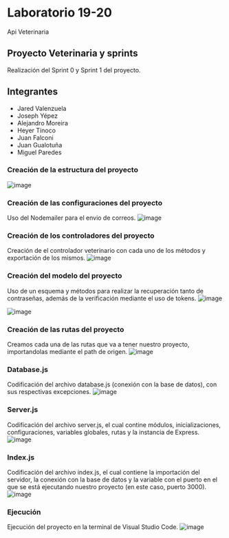 # Laboratorio 19-20
Api Veterinaria
## Proyecto Veterinaria y sprints
Realización del Sprint 0 y Sprint 1 del proyecto.
## Integrantes
* Jared Valenzuela
* Joseph Yépez
* Alejandro Moreira
* Heyer Tinoco
* Juan Falconi
* Juan Gualotuña
* Miguel Paredes
### Creación de la estructura del proyecto
![image](https://github.com/Alejandro-Moreira/api-veterinaria/assets/117743484/f5cd3192-fc61-4f88-98a7-4a7ceec7223e)
### Creación de las configuraciones del proyecto
Uso del Nodemailer para el envio de correos.
![image](https://github.com/Alejandro-Moreira/api-veterinaria/assets/117743484/59d18385-0f70-46b1-9b9e-cef14d877566)
### Creación de los controladores del proyecto
Creación de el controlador veterinario con cada uno de los métodos y exportación de los mismos.
![image](https://github.com/Alejandro-Moreira/api-veterinaria/assets/117743484/ab0c9838-334a-46c3-8f84-84b936ab635e)
### Creación del modelo del proyecto
Uso de un esquema y métodos para realizar la recuperación tanto de contraseñas, además de la verificación mediante el uso de tokens.
![image](https://github.com/Alejandro-Moreira/api-veterinaria/assets/117743484/84b751a4-ee7f-46c3-8026-cb06f6afb70d)

![image](https://github.com/Alejandro-Moreira/api-veterinaria/assets/117743484/07a38cf5-550f-4477-9f7a-1d27f4dbf1ad)
### Creación de las rutas del proyecto
Creamos cada una de las rutas que va a tener nuestro proyecto, importandolas mediante el path de origen.
![image](https://github.com/Alejandro-Moreira/api-veterinaria/assets/117743484/152cd1e6-cabb-4159-8f91-894fbc40957b)
### Database.js
Codificación del archivo database.js (conexión con la base de datos), con sus respectivas excepciones.
![image](https://github.com/Alejandro-Moreira/api-veterinaria/assets/117743484/5c19d0b2-3754-4630-a450-23c804b2b6c5)
### Server.js
Codificación del archivo server.js, el cual contine módulos, inicializaciones, configuraciones, variables globales, rutas y la instancia de Express.
![image](https://github.com/Alejandro-Moreira/api-veterinaria/assets/117743484/6c6d7bf8-057c-4341-afa5-d515662576a1)
### Index.js
Codificación del archivo index.js, el cual contiene la importación del servidor, la conexión con la base de datos y la variable con el puerto en el que se está ejecutando nuestro proyecto (en este caso, puerto 3000).
![image](https://github.com/Alejandro-Moreira/api-veterinaria/assets/117743484/9a696f5c-77d2-4b41-b1d0-86c705ba3f09)
### Ejecución
Ejecución del proyecto en la terminal de Visual Studio Code.
![image](https://github.com/Alejandro-Moreira/api-veterinaria/assets/117743484/0dc01472-0beb-4834-8af8-bd041068d7c8)

